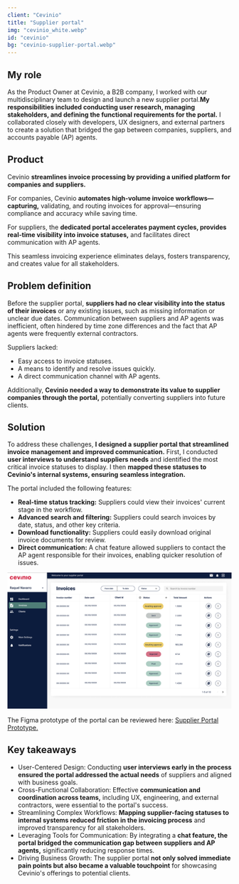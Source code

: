 ```yaml
---
client: "Cevinio"
title: "Supplier portal"
img: "cevinio_white.webp"
id: "cevinio"
bg: "cevinio-supplier-portal.webp"
---
```


## My role

As the Product Owner at Cevinio, a B2B company, I worked with our multidisciplinary team to design and launch a new supplier portal.**My responsibilities included conducting user research, managing stakeholders, and defining the functional requirements for the portal.** I collaborated closely with developers, UX designers, and external partners to create a solution that bridged the gap between companies, suppliers, and accounts payable (AP) agents.

## Product

Cevinio **streamlines invoice processing by providing a unified platform for companies and suppliers.**

For companies, Cevinio **automates high-volume invoice workflows—capturing,** validating, and routing invoices for approval—ensuring compliance and accuracy while saving time.

For suppliers, the **dedicated portal accelerates payment cycles, provides real-time visibility into invoice statuses,** and facilitates direct communication with AP agents.

This seamless invoicing experience eliminates delays, fosters transparency, and creates value for all stakeholders.

## Problem definition

Before the supplier portal, **suppliers had no clear visibility into the status of their invoices** or any existing issues, such as missing information or unclear due dates. Communication between suppliers and AP agents was inefficient, often hindered by time zone differences and the fact that AP agents were frequently external contractors.

Suppliers lacked:

- Easy access to invoice statuses.
- A means to identify and resolve issues quickly.
- A direct communication channel with AP agents.

Additionally, **Cevinio needed a way to demonstrate its value to supplier companies through the portal,** potentially converting suppliers into future clients.

## Solution

To address these challenges, **I designed a supplier portal that streamlined invoice management and improved communication.**
First, I conducted **user interviews to understand suppliers needs** and identified the most critical invoice statuses to display. I then **mapped these statuses to Cevinio's internal systems, ensuring seamless integration.**

The portal included the following features:

- **Real-time status tracking:** Suppliers could view their invoices' current stage in the workflow.
- **Advanced search and filtering:** Suppliers could search invoices by date, status, and other key criteria.
- **Download functionality:** Suppliers could easily download original invoice documents for review.
- **Direct communication:** A chat feature allowed suppliers to contact the AP agent responsible for their invoices, enabling quicker resolution of issues.

![Cevinio suppliers portal](../../assets/suppliers_portal_cevinio.png "Cevinio suppliers portal")

The Figma prototype of the portal can be reviewed here: [Supplier Portal Prototype.](https://www.figma.com/design/sUfeeF5FC8Ng2TAoee87LI/Supplier-Portal?node-id=5687-116&p=f&t=8InGMXfTzpGqMIhK-0)

## Key takeaways

- User-Centered Design: Conducting **user interviews early in the process ensured the portal addressed the actual needs** of suppliers and aligned with business goals.
- Cross-Functional Collaboration: Effective **communication and coordination across teams,** including UX, engineering, and external contractors, were essential to the portal's success.
- Streamlining Complex Workflows: **Mapping supplier-facing statuses to internal systems reduced friction in the invoicing process** and improved transparency for all stakeholders.
- Leveraging Tools for Communication: By integrating a **chat feature, the portal bridged the communication gap between suppliers and AP agents,** significantly reducing response times.
- Driving Business Growth: The supplier portal **not only solved immediate pain points but also became a valuable touchpoint** for showcasing Cevinio's offerings to potential clients.
